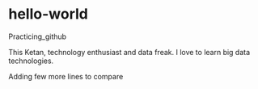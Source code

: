 # hello-world
Practicing_github

This Ketan, technology enthusiast and data freak.
I love to learn big data technologies.

Adding few more lines to compare
